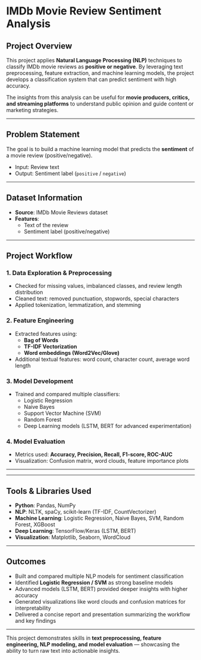 # IMDb Movie Review Sentiment Analysis  

##  Project Overview  
This project applies **Natural Language Processing (NLP)** techniques to classify IMDb movie reviews as **positive or negative**. By leveraging text preprocessing, feature extraction, and machine learning models, the project develops a classification system that can predict sentiment with high accuracy.  

The insights from this analysis can be useful for **movie producers, critics, and streaming platforms** to understand public opinion and guide content or marketing strategies.  

---

##  Problem Statement  
The goal is to build a machine learning model that predicts the **sentiment** of a movie review (positive/negative).  
- Input: Review text  
- Output: Sentiment label (`positive` / `negative`)  

---

##  Dataset Information  
- **Source**: IMDb Movie Reviews dataset  
- **Features**:  
  - Text of the review  
  - Sentiment label (positive/negative)  

---

##  Project Workflow  

### 1. Data Exploration & Preprocessing  
- Checked for missing values, imbalanced classes, and review length distribution  
- Cleaned text: removed punctuation, stopwords, special characters  
- Applied tokenization, lemmatization, and stemming  

### 2. Feature Engineering  
- Extracted features using:  
  - **Bag of Words**  
  - **TF-IDF Vectorization**  
  - **Word embeddings (Word2Vec/Glove)**  
- Additional textual features: word count, character count, average word length  

### 3. Model Development  
- Trained and compared multiple classifiers:  
  - Logistic Regression  
  - Naive Bayes  
  - Support Vector Machine (SVM)  
  - Random Forest  
  - Deep Learning models (LSTM, BERT for advanced experimentation)  

### 4. Model Evaluation  
- Metrics used: **Accuracy, Precision, Recall, F1-score, ROC-AUC**  
- Visualization: Confusion matrix, word clouds, feature importance plots  


---

---

##  Tools & Libraries Used
- **Python**: Pandas, NumPy  
- **NLP**: NLTK, spaCy, scikit-learn (TF-IDF, CountVectorizer)  
- **Machine Learning**: Logistic Regression, Naive Bayes, SVM, Random Forest, XGBoost  
- **Deep Learning**: TensorFlow/Keras (LSTM, BERT)  
- **Visualization**: Matplotlib, Seaborn, WordCloud  

---

##  Outcomes  
- Built and compared multiple NLP models for sentiment classification  
- Identified **Logistic Regression / SVM** as strong baseline models  
- Advanced models (LSTM, BERT) provided deeper insights with higher accuracy  
- Generated visualizations like word clouds and confusion matrices for interpretability  
- Delivered a concise report and presentation summarizing the workflow and key findings  

---

This project demonstrates skills in **text preprocessing, feature engineering, NLP modeling, and model evaluation** — showcasing the ability to turn raw text into actionable insights.  
